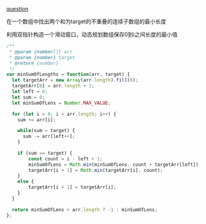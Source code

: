 [question](https://leetcode.com/problems/find-two-non-overlapping-sub-arrays-each-with-target-sum/)


在一个数组中找出两个和为target的不重叠的连续子数组的最小长度


利用双指针构造一个滑动窗口，动态规划数组保存0到i之间长度的最小值

```js
/**
 * @param {number[]} arr
 * @param {number} target
 * @return {number}
 */
var minSumOfLengths = function(arr, target) {
  let targetArr = new Array(arr.length).fill(0);
  targetArr[0] = arr.length + 1;
  let left = 0;
  let sum = 0;
  let minSumOfLens = Number.MAX_VALUE;

  for (let i = 0; i < arr.length; i++) {
    sum += arr[i];

    while(sum > target) {
      sum -= arr[left++];
    }

    if (sum == target) {
        const count = i - left + 1;
        minSumOfLens = Math.min(minSumOfLens, count + targetArr[left]);
        targetArr[i + 1] = Math.min(targetArr[i], count);
    }
    else {
        targetArr[i + 1] = targetArr[i];
    }
  }

  return minSumOfLens > arr.length ? -1 : minSumOfLens;
};

```
